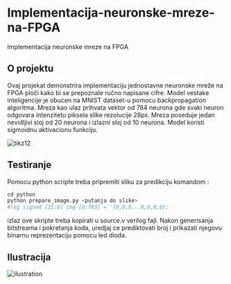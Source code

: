 # Implementacija-neuronske-mreze-na-FPGA
Implementacija neuronske mreze na FPGA
## O projektu
Ovaj projekat demonstrira implementaciju jednostavne neuronske mreže na FPGA ploči kako bi se prepoznale ručno napisane cifre.
Model vestake inteligencije je obucen na MNIST dataset-u pomocu backpropagation algoritma. Mreza kao ulaz prihvata vektor od 784 neurona gde svaki neuron odgovara intenzitetu piksela slike rezolucije 28px. Mreza poseduje jedan nevidljivi sloj od 20 neurona i izlazni sloj od 10 neurona. Model koristi sigmoidnu aktivacionu funkciju.


![tikz12](https://github.com/vuklazovic/Implementacija-neuronske-mreze-na-FPGA/assets/68462413/4a32d0e8-555d-4334-a3aa-952e0027fbd5)

## Testiranje

Pomocu python scripte treba pripremiti sliku za predikciju komandom :
```python
cd python
python prepare_image.py <putanja do slike>
#reg signed [31:0] img [0:783] = '{0,0,0...0,0,0,0};
```
izlaz ove skripte treba kopirati u source.v verilog fajl.
Nakon generisanja bitstreama i pokretanja koda, uredjaj ce prediktovati broj i prikazati njegovu binarnu reprezentaciju pomocu led dioda.

## Ilustracija
![ilustration](https://github.com/vuklazovic/Implementacija-neuronske-mreze-na-FPGA/assets/68462413/06c9b8fa-cf09-4c9c-961a-8089d2cff99c)
